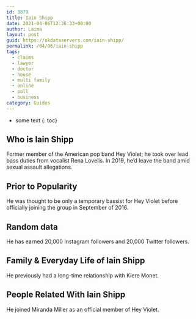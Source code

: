 ```yaml
---
id: 3879
title: Iain Shipp
date: 2021-04-06T12:36:33+00:00
author: Laima
layout: post
guid: https://ukdataservers.com/iain-shipp/
permalink: /04/06/iain-shipp
tags:
  - claims
  - lawyer
  - doctor
  - house
  - multi family
  - online
  - poll
  - business
category: Guides
---
```


* some text
{: toc}


## Who is Iain Shipp
                  
                  
                  
Former member of the American pop band Hey Violet; he took over lead bass duties from vocalist Rena Lovelis. In 2019, he&#8217;d leave the band amid sexual assault allegations.
                  
              
            
              
            
                
                
                
## Prior to Popularity
                  
                  
                  
He was thought to be only a temporary bassist for Hey Violet before officially joining the group in September of 2016.
                  
              
            
              
            
                
                
                
## Random data
                  
                  
                  
He has earned 20,000 Instagram followers and 20,000 Twitter followers.
                  
              
            
              
            
                
                
                
## Family & Everyday Life of Iain Shipp
                  
                  
                  
He previously had a long-time relationship with Kiere Monet.
                  
              
            
              
            
                
                
                
## People Related With Iain Shipp
                  
                  
                  
He joined Miranda Miller as an official member of Hey Violet.
                  
              
            
              
            
                
              
            
              
              
            
            
              
            
          
          
          